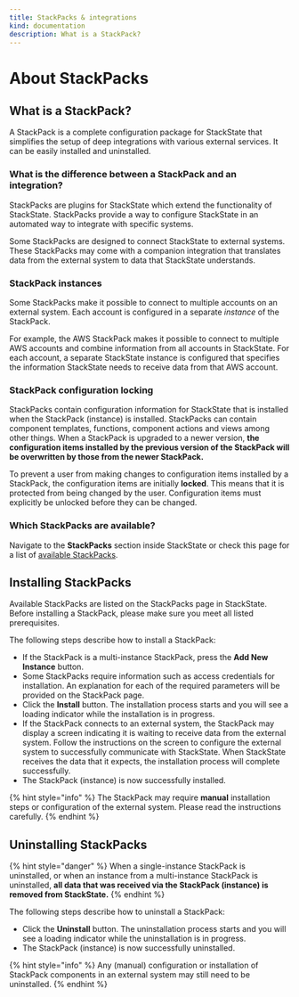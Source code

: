 ```yaml
---
title: StackPacks & integrations
kind: documentation
description: What is a StackPack?
---
```


# About StackPacks

## What is a StackPack?

A StackPack is a complete configuration package for StackState that simplifies the setup of deep integrations with various external services. It can be easily installed and uninstalled.

### What is the difference between a StackPack and an integration?

StackPacks are plugins for StackState which extend the functionality of StackState. StackPacks provide a way to configure StackState in an automated way to integrate with specific systems.

Some StackPacks are designed to connect StackState to external systems. These StackPacks may come with a companion integration that translates data from the external system to data that StackState understands.

### StackPack instances

Some StackPacks make it possible to connect to multiple accounts on an external system. Each account is configured in a separate _instance_ of the StackPack. 

For example, the AWS StackPack makes it possible to connect to multiple AWS accounts and combine information from all accounts in StackState. For each account, a separate StackState instance is configured that specifies the information StackState needs to receive data from that AWS account.

### StackPack configuration locking

StackPacks contain configuration information for StackState that is installed when the StackPack \(instance\) is installed. StackPacks can contain component templates, functions, component actions and views among other things. When a StackPack is upgraded to a newer version, **the configuration items installed by the previous version of the StackPack will be overwritten by those from the newer StackPack.**

To prevent a user from making changes to configuration items installed by a StackPack, the configuration items are initially **locked**. This means that it is protected from being changed by the user. Configuration items must explicitly be unlocked before they can be changed.

### Which StackPacks are available?

Navigate to the **StackPacks** section inside StackState or check this page for a list of [available StackPacks](available_stackpacks/).

## Installing StackPacks

Available StackPacks are listed on the StackPacks page in StackState. Before installing a StackPack, please make sure you meet all listed prerequisites.

The following steps describe how to install a StackPack:

* If the StackPack is a multi-instance StackPack, press the **Add New Instance** button.
* Some StackPacks require information such as access credentials for installation. An explanation for each of the required parameters will be provided on the StackPack page.
* Click the **Install** button. The installation process starts and you will see a loading indicator while the installation is in progress.
* If the StackPack connects to an external system, the StackPack may display a screen indicating it is waiting to receive data from the external system. Follow the instructions on the screen to configure the external system to successfully communicate with StackState. When StackState receives the data that it expects, the installation process will complete successfully.
* The StackPack \(instance\) is now successfully installed.

{% hint style="info" %}
The StackPack may require **manual** installation steps or configuration of the external system. Please read the instructions carefully.
{% endhint %}

## Uninstalling StackPacks

{% hint style="danger" %}
When a single-instance StackPack is uninstalled, or when an instance from a multi-instance StackPack is uninstalled, **all data that was received via the StackPack \(instance\) is removed from StackState.**
{% endhint %}

The following steps describe how to uninstall a StackPack:

* Click the **Uninstall** button. The uninstallation process starts and you will see a loading indicator while the uninstallation is in progress.
* The StackPack \(instance\) is now successfully uninstalled.

{% hint style="info" %}
Any \(manual\) configuration or installation of StackPack components in an external system may still need to be uninstalled.
{% endhint %}

